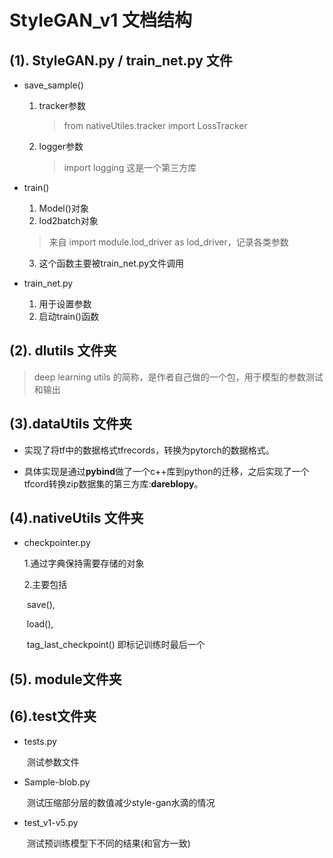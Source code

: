 # StyleGAN_v1 文档结构

## (1). StyleGAN.py / train_net.py 文件

- save_sample()
  1. tracker参数

     > from nativeUtiles.tracker import LossTracker

  2. logger参数

     > import logging 这是一个第三方库

- train()
  1. Model()对象
  2. lod2batch对象

  > 来自 import module.lod_driver as lod_driver，记录各类参数

  3. 这个函数主要被train_net.py文件调用

     

- train_net.py

  1. 用于设置参数
  2. 启动train()函数

## (2). dlutils 文件夹

> deep learning utils 的简称，是作者自己做的一个包，用于模型的参数测试和输出

## (3).dataUtils 文件夹

- 实现了将tf中的数据格式tfrecords，转换为pytorch的数据格式。

- 具体实现是通过**pybind**做了一个c++库到python的迁移，之后实现了一个tfcord转换zip数据集的第三方库:**dareblopy**。

## (4).nativeUtils 文件夹

- checkpointer.py

  1.通过字典保持需要存储的对象

  2.主要包括

  ​	 save(),

  ​	 load(), 

  ​	 tag_last_checkpoint() 即标记训练时最后一个

## (5). module文件夹



## (6).test文件夹

- tests.py

  ​	测试参数文件

- Sample-blob.py

  ​	测试压缩部分层的数值减少style-gan水滴的情况

- test_v1-v5.py

  ​	测试预训练模型下不同的结果(和官方一致)

  

